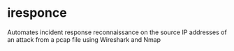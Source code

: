 # iresponce
Automates incident response reconnaissance on the source IP addresses of an attack from a pcap file using Wireshark and Nmap
